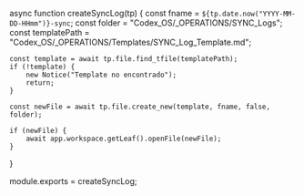 async function createSyncLog(tp) {
    const fname = `${tp.date.now("YYYY-MM-DD-HHmm")}-sync`;
    const folder = "Codex_OS/_OPERATIONS/SYNC_Logs";
    const templatePath = "Codex_OS/_OPERATIONS/Templates/SYNC_Log_Template.md";
    
    const template = await tp.file.find_tfile(templatePath);
    if (!template) {
        new Notice("Template no encontrado");
        return;
    }
    
    const newFile = await tp.file.create_new(template, fname, false, folder);
    
    if (newFile) {
        await app.workspace.getLeaf().openFile(newFile);
    }
}

module.exports = createSyncLog;